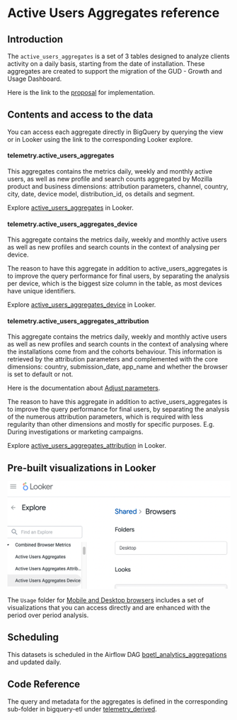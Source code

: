 # Active Users Aggregates reference

<!-- toc -->

## Introduction

The `active_users_aggregates` is a set of 3 tables designed to analyze clients
activity on a daily basis, starting from the date of installation.
These aggregates are created to support the migration of the GUD - 
Growth and Usage Dashboard.

Here is the link to the [proposal](https://docs.google.com/document/d/1qvWO49Lr_Z_WErh3I3058A3B1YuiuURx19K3aTdmejM/edit?usp=sharing)
for implementation.

## Contents and access to the data

You can access each aggregate directly in BigQuery by querying the view
or in Looker using the link to the corresponding Looker explore.

#### telemetry.active_users_aggregates
This aggregates contains the metrics daily, weekly and monthly active users,
as well as new profile and search counts aggregated by Mozilla product and 
business dimensions: attribution parameters, channel, country, city, date,
device model, distribution_id, os details and segment.

Explore [active_users_aggregates](https://mozilla.cloud.looker.com/explore/combined_browser_metrics/active_users_aggregates) in Looker.

#### telemetry.active_users_aggregates_device
This aggregate contains the metrics daily, weekly and monthly active users
as well as new profiles and search counts in the context of analysing per device.

The reason to have this aggregate in addition to active_users_aggregates is to
improve the query performance for final users, by separating the analysis per
device, which is the biggest size column in the table, as most devices have
unique identifiers.

Explore [active_users_aggregates_device](https://mozilla.cloud.looker.com/explore/combined_browser_metrics/active_users_aggregates_device) in Looker.

#### telemetry.active_users_aggregates_attribution
This aggregate contains the metrics daily, weekly and monthly active users
as well as new profiles and search counts in the context of analysing where
the installations come from and the cohorts behaviour. This information is
retrieved by the attribution parameters and complemented with the core 
dimensions: country, submission_date, app_name and whether the browser is 
set to default or not.

Here is the documentation about [Adjust parameters](https://help.adjust.com/en/article/tracker-urls#campaign-structure-parameters).

The reason to have this aggregate in addition to active_users_aggregates
is to improve the query performance for final users, by separating the analysis
of the numerous attribution parameters, which is required with less regularity
than other dimensions and mostly for specific purposes. E.g. During
investigations or marketing campaigns.

Explore [active_users_aggregates_attribution](https://mozilla.cloud.looker.com/explore/combined_browser_metrics/active_users_aggregates_attribution) in Looker.


## Pre-built visualizations in Looker

![img.png](img.png)

The `Usage` folder for [Mobile and Desktop browsers](https://mozilla.cloud.looker.com/folders/748)
includes a set of visualizations that you can access directly and are enhanced
with the period over period analysis.


## Scheduling

This datasets is scheduled in the Airflow DAG
[bqetl_analytics_aggregations](https://workflow.telemetry.mozilla.org/home?search=bqetl_analytics_aggregations)
and updated daily.

## Code Reference

The query and metadata for the aggregates is defined in the corresponding 
sub-folder in bigquery-etl under
[telemetry_derived](https://github.com/mozilla/bigquery-etl/tree/main/sql/moz-fx-data-shared-prod/telemetry_derived).
